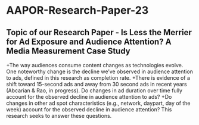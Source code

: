 # AAPOR-Research-Paper-23

## Topic of our Research Paper - Is Less the Merrier for Ad Exposure and Audience Attention? A Media Measurement Case Study​
+The way audiences consume content changes as technologies evolve. One noteworthy change is the decline we’ve observed in audience attention to ads, defined in this research as completion rate.
+There is evidence of a shift toward 15-second ads and away from 30 second ads in recent years (Abcarian & Rao, in progress). Do changes in ad duration over time fully account for the observed decline in audience attention to ads?
+Do changes in other ad spot characteristics (e.g., network, daypart, day of the week) account for the observed decline in audience attention? This research seeks to answer these questions.
